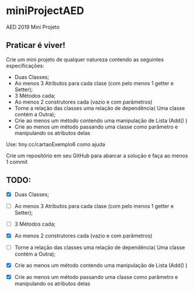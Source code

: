 # miniProjectAED
AED 2019 Mini Projeto
## Praticar é viver!
Crie um mini projeto de qualquer natureza contendo as 
seguintes especificações:
 - Duas Classes;
 - Ao menos 3 Atributos para cada clase 
 (com pelo menos 1 getter e Setter);
 - 3 Métodos cada;
 - Ao menos 2 construtores cada (vazio e com parâmetros)
 - Torne a relação das classes uma relação de dependência(
 Uma classe contém a Outra);
 - Crie ao menos um método contendo uma manipulação de 
 Lista (Add() ) 
 - Crie ao menos um método passando uma classe como 
 parâmetro e manipulando os atributos delas
 
 Use: tiny.cc/cartaoExemplo6 como ajuda
 
 Crie um repositório em seu GitHub para abarcar a 
 solução e faça ao menos 1 commit

## TODO:

- [x] Duas Classes;
 - [ ] Ao menos 3 Atributos para cada clase 
 (com pelo menos 1 getter e Setter);
 - [ ] 3 Métodos cada;
 - [x] Ao menos 2 construtores cada (vazio e com parâmetros)
- [ ] Torne a relação das classes uma relação de dependência(
 Uma classe contém a Outra);
 - [x] Crie ao menos um método contendo uma manipulação de 
 Lista (Add() ) 
 - [x] Crie ao menos um método passando uma classe como 
 parâmetro e manipulando os atributos delas
 
